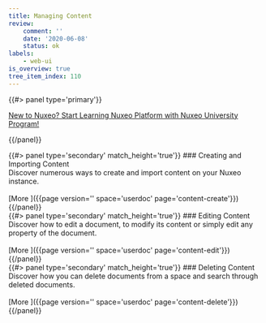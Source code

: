 ```yaml
---
title: Managing Content
review:
    comment: ''
    date: '2020-06-08'
    status: ok
labels:
    - web-ui
is_overview: true
tree_item_index: 110
---
```

<div class="column">
{{#> panel type='primary'}}

[New to Nuxeo? Start Learning Nuxeo Platform with Nuxeo University Program!](https://university.nuxeo.com)

{{/panel}}
</div>

<div class="row" data-equalizer data-equalize-on="medium">
<div class="column medium-4">
{{#> panel type='secondary' match_height='true'}}
### Creating and Importing Content
<br/>
Discover numerous ways to create and import content on your Nuxeo instance. <br/>

<br/>
[More&nbsp;<i class="fa fa-long-arrow-right" aria-hidden="true"></i>]({{page version='' space='userdoc' page='content-create'}})
{{/panel}}
</div>
<div class="column medium-4">
{{#> panel type='secondary' match_height='true'}}
### Editing Content
<br/>
Discover how to edit a document, to modify its content or simply edit any property of the document.<br/>
<br/>
[More&nbsp;<i class="fa fa-long-arrow-right" aria-hidden="true"></i>]({{page version='' space='userdoc' page='content-edit'}})
{{/panel}}
</div>
<div class="column medium-4">
{{#> panel type='secondary' match_height='true'}}
### Deleting Content
<br/>
Discover how you can delete documents from a space and search through deleted documents.<br/>
<br/>
[More&nbsp;<i class="fa fa-long-arrow-right" aria-hidden="true"></i>]({{page version='' space='userdoc' page='content-delete'}})
{{/panel}}
</div>
</div>
